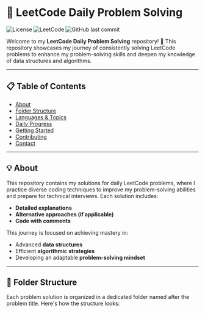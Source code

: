 # 🚀 LeetCode Daily Problem Solving

![License](https://img.shields.io/badge/license-MIT-blue.svg)
![LeetCode](https://img.shields.io/badge/LeetCode-Progress-orange)
![GitHub last commit](https://img.shields.io/github/last-commit/yourusername/leetcode-daily-solutions)

Welcome to my **LeetCode Daily Problem Solving** repository! 🌟 This repository showcases my journey of consistently solving LeetCode problems to enhance my problem-solving skills and deepen my knowledge of data structures and algorithms.

---

## 📋 Table of Contents

- [About](#about)
- [Folder Structure](#folder-structure)
- [Languages & Topics](#languages--topics)
- [Daily Progress](#daily-progress)
- [Getting Started](#getting-started)
- [Contributing](#contributing)
- [Contact](#contact)

---

## 💡 About

This repository contains my solutions for daily LeetCode problems, where I practice diverse coding techniques to improve my problem-solving abilities and prepare for technical interviews. Each solution includes:
- **Detailed explanations**
- **Alternative approaches (if applicable)**
- **Code with comments**

This journey is focused on achieving mastery in:
- Advanced **data structures**
- Efficient **algorithmic strategies**
- Developing an adaptable **problem-solving mindset**

---

## 📂 Folder Structure

Each problem solution is organized in a dedicated folder named after the problem title. Here's how the structure looks:

